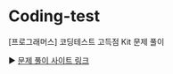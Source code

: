 # Coding-test
[프로그래머스] 코딩테스트 고득점 Kit 문제 풀이


▶ [문제 풀이 사이트 링크](https://school.programmers.co.kr/learn/challenges?tab=algorithm_practice_kit)
